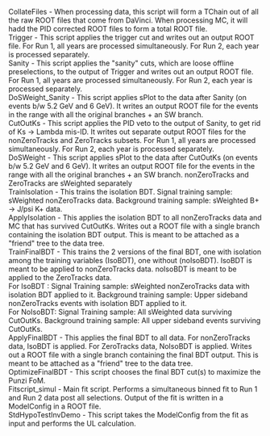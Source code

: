CollateFiles	 - When processing data, this script will form a TChain out of all the raw ROOT files that come from DaVinci. When processing MC, it will hadd the PID corrected ROOT files to form a total ROOT file.<br />
Trigger      	  - This script applies the trigger cut and writes out an output ROOT file. For Run 1, all years are processed simultaneously. For Run 2, each year is processed separately.<br />
Sanity       	   - This script applies the "sanity" cuts, which are loose offline preselections, to the output of Trigger and writes out an output ROOT file. For Run 1, all years are processed simultaneously. For Run 2, each year is processed separately.<br />
DoSWeight_Sanity - This script applies sPlot to the data after Sanity (on events b/w 5.2 GeV and 6 GeV). It writes an output ROOT file for the events in the range with all the original branches + an SW branch.<br />
CutOutKs    	  - This script applies the PID veto to the output of Sanity, to get rid of Ks -> Lambda mis-ID. It writes out separate output ROOT files for the nonZeroTracks and ZeroTracks subsets. For Run 1, all years are processed simultaneously. For Run 2, each year is processed separately. <br />
DoSWeight   	   - This	script applies sPlot to	the data after CutOutKs (on events b/w 5.2 GeV and 6 GeV). It writes an output ROOT file for the events in the range with all the original branches + an SW branch. nonZeroTracks and ZeroTracks are sWeighted separately<br />
TrainIsolation   - This trains the isolation BDT. Signal training sample: sWeighted nonZeroTracks data. Background training sample: sWeighted B+ -> J/psi K+ data. <br />
ApplyIsolation   - This applies the isolation BDT to all nonZeroTracks data and MC that has survived CutOutKs. Writes out a ROOT file with a single branch containing the isolation BDT output. This is meant to be attached as a "friend" tree to the data tree.<br />
TrainFinalBDT    - This trains the 2 versions of the final BDT, one with isolation among the training variables (IsoBDT), one without (noIsoBDT). IsoBDT is meant to be applied to nonZeroTracks data. noIsoBDT is meant to be applied to the ZeroTracks data. <br />
For IsoBDT  : Signal Training sample: sWeighted nonZeroTracks data with isolation BDT applied to it. Background training sample: Upper sideband nonZeroTracks events with isolation BDT applied to it. <br />
For NoIsoBDT: Signal Training sample: All sWeighted data surviving CutOutKs. Background training sample: All upper sideband events surviving CutOutKs.<br />
ApplyFinalBDT    - This applies the final BDT to all data. For nonZeroTracks data, IsoBDT is applied. For ZeroTracks data, NoIsoBDT is applied. Writes out a ROOT file with a single branch containing the final BDT output. This is meant to be attached as a "friend" tree to the data tree.<br />
OptimizeFinalBDT - This script chooses the final BDT cut(s) to maximize the Punzi FoM.<br />
Fitscript_simul  - Main fit script. Performs a simultaneous binned fit to Run 1 and Run 2 data post all selections. Output of the fit is written in a ModelConfig in a ROOT file.<br />
StdHypoTestInvDemo - This script takes the ModelConfig from the fit as input and performs the UL calculation.<br />
